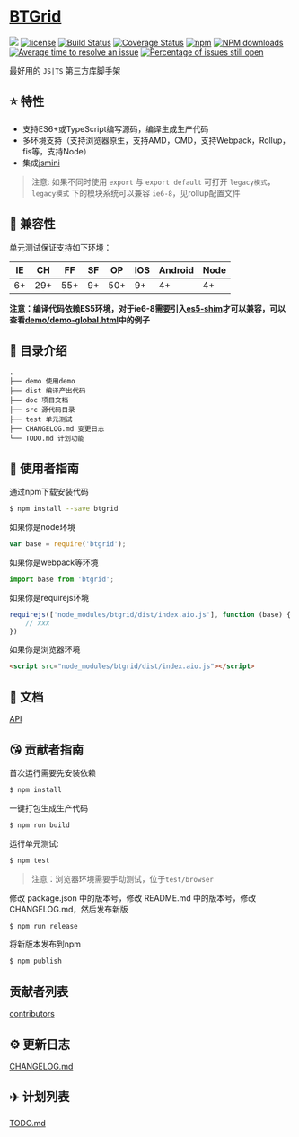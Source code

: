 # [BTGrid](https://github.com/sonce/BTGrid)
[![](https://img.shields.io/badge/Powered%20by-sonce%20base-brightgreen.svg)](https://github.com/sonce/btgrid)
[![license](https://img.shields.io/badge/license-MIT-blue.svg)](https://github.com/sonce/BTGrid/blob/master/LICENSE)
[![Build Status](https://travis-ci.com/sonce/BTGrid.svg?branch=master)](https://travis-ci.com/sonce/BTGrid)
[![Coverage Status](https://coveralls.io/repos/github/sonce/BTGrid/badge.svg?branch=master)](https://coveralls.io/github/sonce/BTGrid?branch=master)
[![npm](https://img.shields.io/badge/npm-0.1.4-orange.svg)](https://www.npmjs.com/package/btgrid)
[![NPM downloads](http://img.shields.io/npm/dm/BTGrid.svg?style=flat-square)](http://www.npmtrends.com/btgrid)
[![Average time to resolve an issue](http://isitmaintained.com/badge/resolution/sonce/BTGrid.svg)](http://isitmaintained.com/project/sonce/BTGrid "Average time to resolve an issue")
[![Percentage of issues still open](http://isitmaintained.com/badge/open/sonce/BTGrid.svg)](http://isitmaintained.com/project/sonce/BTGrid "Percentage of issues still open")

最好用的 `JS|TS` 第三方库脚手架

## :star: 特性

- 支持ES6+或TypeScript编写源码，编译生成生产代码
- 多环境支持（支持浏览器原生，支持AMD，CMD，支持Webpack，Rollup，fis等，支持Node）
- 集成[jsmini](https://github.com/jsmini)

> 注意: 如果不同时使用 `export` 与 `export default` 可打开 `legacy模式`，`legacy模式` 下的模块系统可以兼容 `ie6-8`，见rollup配置文件

## :pill: 兼容性
单元测试保证支持如下环境：

| IE   | CH   | FF   | SF   | OP   | IOS  | Android   | Node  |
| ---- | ---- | ---- | ---- | ---- | ---- | ---- | ----- |
| 6+   | 29+ | 55+  | 9+   | 50+  | 9+   | 4+   | 4+ |

**注意：编译代码依赖ES5环境，对于ie6-8需要引入[es5-shim](http://github.com/es-shims/es5-shim/)才可以兼容，可以查看[demo/demo-global.html](./demo/demo-global.html)中的例子**

## :open_file_folder: 目录介绍

```
.
├── demo 使用demo
├── dist 编译产出代码
├── doc 项目文档
├── src 源代码目录
├── test 单元测试
├── CHANGELOG.md 变更日志
└── TODO.md 计划功能
```

## :rocket: 使用者指南

通过npm下载安装代码

```bash
$ npm install --save btgrid
```

如果你是node环境

```js
var base = require('btgrid');
```

如果你是webpack等环境

```js
import base from 'btgrid';
```

如果你是requirejs环境

```js
requirejs(['node_modules/btgrid/dist/index.aio.js'], function (base) {
    // xxx
})
```

如果你是浏览器环境

```html
<script src="node_modules/btgrid/dist/index.aio.js"></script>
```

## :bookmark_tabs: 文档
[API](./doc/api.md)

## :kissing_heart: 贡献者指南
首次运行需要先安装依赖

```bash
$ npm install
```

一键打包生成生产代码

```bash
$ npm run build
```

运行单元测试:

```bash
$ npm test
```

> 注意：浏览器环境需要手动测试，位于`test/browser`

修改 package.json 中的版本号，修改 README.md 中的版本号，修改 CHANGELOG.md，然后发布新版

```bash
$ npm run release
```

将新版本发布到npm

```bash
$ npm publish
```

## 贡献者列表

[contributors](https://github.com/sonce/BTGrid/graphs/contributors)

## :gear: 更新日志
[CHANGELOG.md](./CHANGELOG.md)

## :airplane: 计划列表
[TODO.md](./TODO.md)
